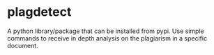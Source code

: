 # plagdetect
A python library/package that can be installed from pypi. Use simple commands to receive in depth analysis on the plagiarism in a specific document. 
